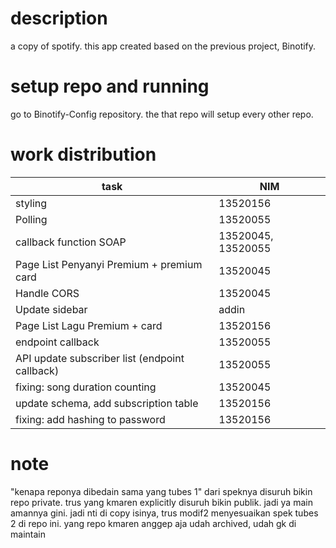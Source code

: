 # description

a copy of spotify. this app created based on the previous project, Binotify.

# setup repo and running

go to Binotify-Config repository. the that repo will setup every other repo.

# work distribution

| task                                           | NIM                |
| ---------------------------------------------- | ------------------ |
| styling                                        | 13520156           |
| Polling                                        | 13520055           |
| callback function SOAP                         | 13520045, 13520055 |
| Page List Penyanyi Premium + premium card      | 13520045           |
| Handle CORS                                    | 13520045           |
| Update sidebar                                 | addin              |
| Page List Lagu Premium + card                  | 13520156           |
| endpoint callback                              | 13520055           |
| API update subscriber list (endpoint callback) | 13520055           |
| fixing: song duration counting                 | 13520045           |
| update schema, add subscription table          | 13520156           |
| fixing: add hashing to password                | 13520156           |

# note

"kenapa reponya dibedain sama yang tubes 1"
dari speknya disuruh bikin repo private. trus yang kmaren explicitly disuruh bikin publik. jadi ya main amannya gini. jadi nti di copy isinya, trus modif2 menyesuaikan spek tubes 2 di repo ini. yang repo kmaren anggep aja udah archived, udah gk di maintain
